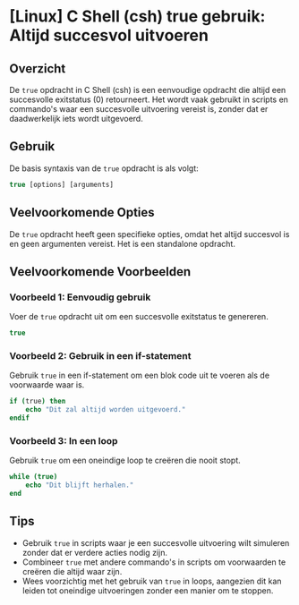 # [Linux] C Shell (csh) true gebruik: Altijd succesvol uitvoeren

## Overzicht
De `true` opdracht in C Shell (csh) is een eenvoudige opdracht die altijd een succesvolle exitstatus (0) retourneert. Het wordt vaak gebruikt in scripts en commando's waar een succesvolle uitvoering vereist is, zonder dat er daadwerkelijk iets wordt uitgevoerd.

## Gebruik
De basis syntaxis van de `true` opdracht is als volgt:

```csh
true [options] [arguments]
```

## Veelvoorkomende Opties
De `true` opdracht heeft geen specifieke opties, omdat het altijd succesvol is en geen argumenten vereist. Het is een standalone opdracht.

## Veelvoorkomende Voorbeelden

### Voorbeeld 1: Eenvoudig gebruik
Voer de `true` opdracht uit om een succesvolle exitstatus te genereren.

```csh
true
```

### Voorbeeld 2: Gebruik in een if-statement
Gebruik `true` in een if-statement om een blok code uit te voeren als de voorwaarde waar is.

```csh
if (true) then
    echo "Dit zal altijd worden uitgevoerd."
endif
```

### Voorbeeld 3: In een loop
Gebruik `true` om een oneindige loop te creëren die nooit stopt.

```csh
while (true)
    echo "Dit blijft herhalen."
end
```

## Tips
- Gebruik `true` in scripts waar je een succesvolle uitvoering wilt simuleren zonder dat er verdere acties nodig zijn.
- Combineer `true` met andere commando's in scripts om voorwaarden te creëren die altijd waar zijn.
- Wees voorzichtig met het gebruik van `true` in loops, aangezien dit kan leiden tot oneindige uitvoeringen zonder een manier om te stoppen.